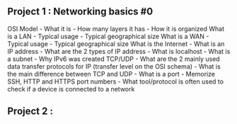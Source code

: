 ## Project 1 : Networking basics #0
OSI Model
    - What it is
    - How many layers it has
    - How it is organized
What is a LAN
    - Typical usage
    - Typical geographical size
What is a WAN
    - Typical usage
    - Typical geographical size
What is the Internet
    - What is an IP address
    - What are the 2 types of IP address
    - What is localhost
    - What is a subnet
    - Why IPv6 was created
TCP/UDP
    - What are the 2 mainly used data transfer protocols for IP (transfer level on the OSI schema)
    - What is the main difference between TCP and UDP
    - What is a port
    - Memorize SSH, HTTP and HTTPS port numbers
    - What tool/protocol is often used to check if a device is connected to a network

## Project 2 : 